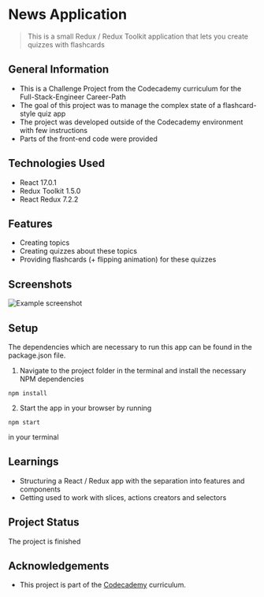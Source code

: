 # News Application
> This is a small Redux / Redux Toolkit application that lets you create quizzes with flashcards


## General Information
- This is a Challenge Project from the Codecademy curriculum for the Full-Stack-Engineer Career-Path
- The goal of this project was to manage the complex state of a flashcard-style quiz app
- The project was developed outside of the Codecademy environment with few instructions
- Parts of the front-end code were provided


## Technologies Used
- React 17.0.1
- Redux Toolkit 1.5.0
- React Redux 7.2.2


## Features
- Creating topics 
- Creating quizzes about these topics
- Providing flashcards (+ flipping animation) for these quizzes


## Screenshots
![Example screenshot](https://i.ibb.co/nm4Gzw4/flashcards-screenshot.jpg)


## Setup
The dependencies which are necessary to run this app can be found in the package.json file.

1. Navigate to the project folder in the terminal and install the necessary NPM dependencies
```
npm install
```
2. Start the app in your browser by running
```
npm start
```
in your terminal



## Learnings
- Structuring a React / Redux app with the separation into features and components
- Getting used to work with slices, actions creators and selectors


## Project Status
The project is finished


## Acknowledgements
- This project is part of the [Codecademy](https://www.codecademy.com/) curriculum.



